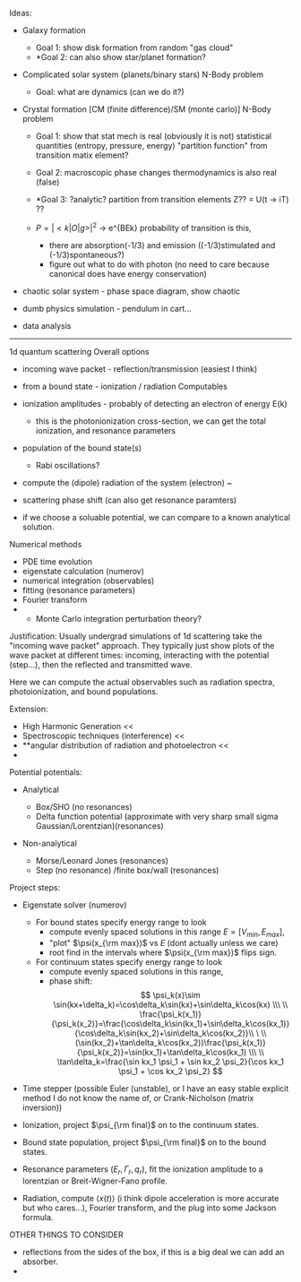 Ideas:
- Galaxy formation
    - Goal 1: show disk formation from random "gas cloud"
    - *Goal 2: can also show star/planet formation? 
    
- Complicated solar system (planets/binary stars) N-Body problem
    - Goal: what are dynamics (can we do it?)

- Crystal formation [CM (finite difference)/SM (monte carlo)] N-Body problem
    - Goal 1: show that stat mech is real (obviously it is not)
        statistical quantities (entropy, pressure, energy)
        "partition function" from transition matix element?

    - Goal 2: macroscopic phase changes
        thermodynamics is also real (false)

    - *Goal 3: ?analytic? partition from transition elements
            Z?? = U(t -> iT) ?? 

    - $P=|<k|O|g>|^2$ -> e^{BEk} probability of transition is this,
        - there are absorption(-1/3) and emission ((-1/3)stimulated and (-1/3)spontaneous?)
        - figure out what to do with photon (no need to care because canonical does have energy conservation)

- chaotic solar system
        - phase space diagram, show chaotic 
- dumb physics simulation
        - pendulum in cart...

- data analysis

-------------------------------------------------------------------------------
1d quantum scattering
Overall options
* incoming wave packet - reflection/transmission (easiest I think)
* from a bound state - ionization / radiation
Computables
* ionization amplitudes -  probably of detecting an electron of energy E(k)
    - this is the photonionization cross-section, we can get the total ionization, and resonance parameters
* population of the bound state(s)
    - Rabi oscillations?
* compute the (dipole) radiation of the system (electron) ~ <x>
* scattering phase shift (can also get resonance paramters)

* if we choose a soluable potential, we can compare to a known analytical solution.


Numerical methods
* PDE time evolution
* eigenstate calculation (numerov)
* numerical integration (observables)
* fitting (resonance parameters)
* Fourier transform
* * Monte Carlo integration perturbation theory?


Justification:
Usually undergrad simulations of 1d scattering take the "incoming wave packet" approach. They typically just show plots of the wave packet at different times: incoming, interacting with the potential (step...), then the reflected and transmitted wave. 

Here we can compute the actual observables such as radiation spectra, photoionization, and bound populations.

Extension:
- High Harmonic Generation <<
- Spectroscopic techniques (interference) <<
- **angular distribution of radiation and photoelectron <<
- 


Potential potentials:
- Analytical
  - Box/SHO         (no resonances)
  - Delta function potential (approximate with very sharp small sigma Gaussian/Lorentzian)(resonances) 

- Non-analytical
  - Morse/Leonard Jones (resonances)
  - Step (no resonance) /finite box/wall (resonances)




Project steps:
* Eigenstate solver (numerov)
    - For bound states specify energy range to look 
      - compute evenly spaced solutions in this range $E=[V_{min}, E_{max}]$, 
      - "plot" $\psi(x_{\rm max})$ vs $E$ (dont actually unless we care)
      - root find in the intervals where $\psi(x_{\rm max})$ flips sign.
    - For continuum states specify energy range to look
      - compute evenly spaced solutions in this range, 
      - phase shift:
    $$
    \psi_k(x)\sim \sin(kx+\delta_k)=\cos\delta_k\sin(kx)+\sin\delta_k\cos(kx)
    \\\ 
    \\
    \frac{\psi_k(x_1)}{\psi_k(x_2)}=\frac{\cos\delta_k\sin(kx_1)+\sin\delta_k\cos(kx_1)}{\cos\delta_k\sin(kx_2)+\sin\delta_k\cos(kx_2)}\\
    \ 
    \\
    (\sin(kx_2)+\tan\delta_k\cos(kx_2))\frac{\psi_k(x_1)}{\psi_k(x_2)}=\sin(kx_1)+\tan\delta_k\cos(kx_1)
    \\\ 
    \\
    \tan\delta_k=\frac{\sin kx_1 \psi_1 + \sin kx_2 \psi_2}{\cos kx_1 \psi_1 + \cos kx_2 \psi_2}
    $$

* Time stepper (possible Euler (unstable), or I have an easy stable explicit method I do not know the name of, or Crank-Nicholson (matrix inversion))
* Ionization, project $\psi_{\rm final}$ on to the continuum states.
* Bound state population, project $\psi_{\rm final}$ on to the bound states.
* Resonance parameters ($E_r, \Gamma_r, q_r$), fit the ionization amplitude to a lorentzian or Breit-Wigner-Fano profile.
* Radiation, compute $\langle x(t)\rangle$ (i think dipole acceleration is more accurate but who cares...), Fourier transform, and the plug into some Jackson formula.


OTHER THINGS TO CONSIDER
* reflections from the sides of the box, if this is a big deal we can add an absorber.
* 


